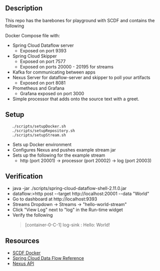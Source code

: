 ## Description

This repo has the barebones for playground with SCDF and contains the following

Docker Compose file with:
* Spring Cloud Dataflow server
  * Exposed on port 9393
* Spring Cloud Skipper
  * Exposed on port 7577
  * Exposed on ports 20000 - 20195 for streams
* Kafka for communicating between apps
* Nexus Server for dataflow-server and skipper to poll your artifacts
  * Exposed on port 8081
* Prometheus and Grafana
  * Grafana exposed on port 3000
* Simple processor that adds onto the source text with a greet.
  
## Setup
```
   ./scripts/setupDocker.sh
   ./scripts/setupRepository.sh
   ./scripts/setupStream.sh
```
* Sets up Docker environment
* Configures Nexus and pushes example stream jar
* Sets up the following for the example stream
  * http (port 20001) -> processor (port 20002) -> log (port 20003)
  
## Verification 
* java -jar ./scripts/spring-cloud-dataflow-shell-2.11.0.jar
* dataflow:>http post --target http://localhost:20001 --data "World"
* Go to dashboard at http://localhost:9393
* Streams Dropdown -> Streams -> "hello-world-stream"
* Click "View Log" next to "log" in the Run-time widget
* Verify the following
  > [container-0-C-1] log-sink                                 : Hello: World!

## Resources
* [SCDF Docker](https://dataflow.spring.io/docs/installation/local/docker/)
* [Spring Cloud Data Flow Reference](https://docs.spring.io/spring-cloud-dataflow/docs/2.11.1/reference/htmlsingle/#getting-started)
* [Nexus API](https://help.sonatype.com/repomanager3/integrations/rest-and-integration-api)
